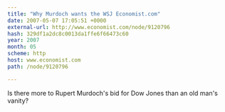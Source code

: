 ```yaml
---
title: "Why Murdoch wants the WSJ Economist.com"
date: 2007-05-07 17:05:51 +0000
external-url: http://www.economist.com/node/9120796
hash: 329df1a2dc8c0013da1ffe6f66473c60
year: 2007
month: 05
scheme: http
host: www.economist.com
path: /node/9120796

---
```


Is there more to Rupert Murdoch's bid for Dow Jones than an old man's vanity?
